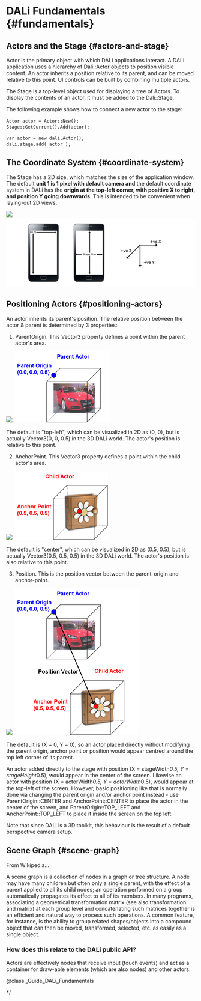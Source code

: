 <!--
/**-->

# DALi Fundamentals  {#fundamentals}

## Actors and the Stage {#actors-and-stage}

Actor is the primary object with which DALi applications interact.
A DALi application uses a hierarchy of Dali::Actor objects to position visible content.
An actor inherits a position relative to its parent, and can be moved relative to this point.
UI controls can be built by combining multiple actors.

The Stage is a top-level object used for displaying a tree of Actors.
To display the contents of an actor, it must be added to the Dali::Stage,

The following example shows how to connect a new actor to the stage:

~~~{.cpp}
Actor actor = Actor::New();
Stage::GetCurrent().Add(actor);
~~~

~~~{.js}
var actor = new dali.Actor();
dali.stage.add( actor );
~~~

## The Coordinate System {#coordinate-system}

The Stage has a 2D size, which matches the size of the application window.
The default **unit 1 is 1 pixel with default camera and** the default coordinate system in DALi has the **origin at the top-left corner, with positive X to right, and position Y going
downwards**.  This is intended to be convenient when laying-out 2D views.

![ ](../assets/img/coordinate-system-and-stage.png)
![ ](coordinate-system-and-stage.png)


## Positioning Actors {#positioning-actors}

An actor inherits its parent's position.  The relative position between the actor & parent is determined by 3 properties:

1) ParentOrigin.  This Vector3 property defines a point within the parent actor's area.

![ ](../assets/img/parent-origin.png)
![ ](parent-origin.png)

The default is "top-left", which can be visualized in 2D as (0, 0), but is actually Vector3(0, 0, 0.5) in the 3D DALi world.  The actor's position is relative to this point.

2) AnchorPoint.  This Vector3 property defines a point within the child actor's area.

![ ](../assets/img/anchor-point.png)
![ ](anchor-point.png)

The default is "center", which can be visualized in 2D as (0.5, 0.5), but is actually Vector3(0.5, 0.5, 0.5) in the 3D DALi world.  The actor's position is also relative to this point.

3) Position.  This is the position vector between the parent-origin and anchor-point.

![ ](../assets/img/actor-position.png)
![ ](actor-position.png)

The default is (X = 0, Y = 0), so an actor placed directly without modifying the parent origin, anchor point or position would appear centred around the top left corner of its parent.

An actor added directly to the stage with position (X = stageWidth*0.5, Y = stageHeight*0.5), would appear in the center of the screen.  Likewise an actor with position (X = actorWidth*0.5, Y = actorWidth*0.5), would appear at the top-left of the screen. However, basic positioning like that is normally done via changing the parent origin and/or anchor point instead - use ParentOrigin::CENTER and AnchorPoint::CENTER to place the actor in the center of the screen, and ParentOrigin::TOP_LEFT and AnchorPoint::TOP_LEFT to place it inside the screen on the top left.

Note that since DALi is a 3D toolkit, this behaviour is the result of a default perspective camera setup.

## Scene Graph {#scene-graph}

From Wikipedia...
  
A scene graph is a collection of nodes in a graph or tree structure.
A node may have many children but often only a single parent,
with the effect of a parent applied to all its child nodes;
an operation performed on a group automatically propagates
its effect to all of its members. In many programs, associating
a geometrical transformation matrix (see also transformation and matrix)
at each group level and concatenating such matrices together is an
efficient and natural way to process such operations. A common feature,
for instance, is the ability to group related shapes/objects into a
compound object that can then be moved, transformed, selected,
etc. as easily as a single object.

### How does this relate to the DALi public API?

Actors are effectively nodes that receive input (touch events) and act as a
container for draw-able elements (which are also nodes) and other actors.

@class _Guide_DALi_Fundamentals

*/
